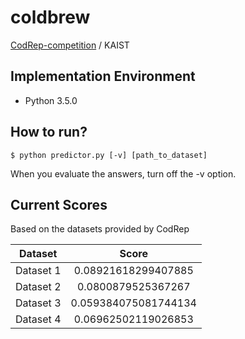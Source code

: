 # coldbrew

[CodRep-competition](https://github.com/KTH/CodRep-competition) / KAIST

## Implementation Environment

* Python 3.5.0

## How to run?
```shell
$ python predictor.py [-v] [path_to_dataset]
```
When you evaluate the answers, turn off the -v option.

## Current Scores
Based on the datasets provided by CodRep

|  Dataset  |         Score        |
|:---------:|:--------------------:|
| Dataset 1 |  0.08921618299407885 |
| Dataset 2 | 0.0800879525367267   |
| Dataset 3 | 0.059384075081744134 |
| Dataset 4 | 0.06962502119026853  | 
